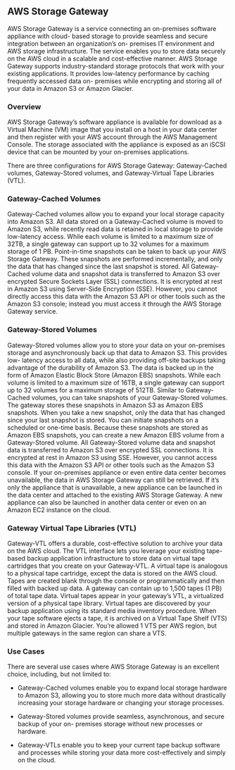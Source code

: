 ## AWS Storage Gateway

AWS Storage Gateway is a service connecting an on-premises software appliance with cloud-
based storage to provide seamless and secure integration between an organization’s on- premises IT environment and AWS storage infrastructure. The service enables you to store data securely on the AWS cloud in a scalable and cost-effective manner. AWS Storage Gateway supports industry-standard storage protocols that work with your existing applications. It provides low-latency performance by caching frequently accessed data on- premises while encrypting and storing all of your data in Amazon S3 or Amazon Glacier.

### Overview

AWS Storage Gateway’s software appliance is available for download as a Virtual Machine (VM) image that you install on a host in your data center and then register with your AWS account through the AWS Management Console. The storage associated with the appliance is exposed as an iSCSI device that can be mounted by your on-premises applications.

There are three configurations for AWS Storage Gateway: Gateway-Cached volumes, Gateway-Stored volumes, and Gateway-Virtual Tape Libraries (VTL).

### Gateway-Cached Volumes

Gateway-Cached volumes allow you to expand your local storage capacity into Amazon S3. All data stored on a Gateway-Cached volume is moved to Amazon S3, while recently read data is retained in local storage to provide low-latency access. While each volume is limited to a maximum size of 32TB, a single gateway can support up to 32 volumes for a maximum storage of 1 PB.
Point-in-time snapshots can be taken to back up your AWS Storage Gateway. These snapshots are performed incrementally, and only the data that has changed since the last snapshot is stored.
All Gateway-Cached volume data and snapshot data is transferred to Amazon S3 over encrypted Secure Sockets Layer (SSL) connections. It is encrypted at rest in Amazon S3 using Server-Side Encryption (SSE). However, you cannot directly access this data with the Amazon S3 API or other tools such as the Amazon S3 console; instead you must access it through the AWS Storage Gateway service.

### Gateway-Stored Volumes

Gateway-Stored volumes allow you to store your data on your on-premises storage and asynchronously back up that data to Amazon S3. This provides low- latency access to all data, while also providing off-site backups taking advantage of the durability of Amazon S3. The data is backed up in the form of Amazon Elastic Block Store (Amazon EBS) snapshots. While each volume is limited to a maximum size of 16TB, a single gateway can support up to 32 volumes for a maximum storage of 512TB.
Similar to Gateway-Cached volumes, you can take snapshots of your Gateway-Stored volumes. The gateway stores these snapshots in Amazon S3 as Amazon EBS snapshots. When you take a new snapshot, only the data that has changed since your last snapshot is stored. You can initiate snapshots on a scheduled or one-time basis. Because these snapshots are stored as Amazon EBS snapshots, you can create a new Amazon EBS volume from a Gateway-Stored volume.
All Gateway-Stored volume data and snapshot data is transferred to Amazon S3 over encrypted SSL connections. It is encrypted at rest in Amazon S3 using SSE. However, you cannot access this data with the Amazon S3 API or other tools such as the Amazon S3 console.
If your on-premises appliance or even entire data center becomes unavailable, the data in AWS Storage Gateway can still be retrieved. If it’s only the appliance that is unavailable, a new appliance can be launched in the data center and attached to the existing AWS Storage Gateway. A new appliance can also be launched in another data center or even on an Amazon EC2 instance on the cloud.

### Gateway Virtual Tape Libraries (VTL) 

Gateway-VTL offers a durable, cost-effective solution to archive your data on the AWS cloud. The VTL interface lets you leverage your existing tape-based backup application infrastructure to store data on virtual tape cartridges that you create on your Gateway-VTL.
A virtual tape is analogous to a physical tape cartridge, except the data is stored on the AWS cloud. Tapes are created blank through the console or programmatically and then filled with backed up data. A gateway can contain up to 1,500 tapes (1 PB) of total tape data. Virtual tapes appear in your gateway’s VTL, a virtualized version of a physical tape library. Virtual tapes are discovered by your backup application using its standard media inventory procedure.
When your tape software ejects a tape, it is archived on a Virtual Tape Shelf (VTS) and stored in Amazon Glacier. You’re allowed 1 VTS per AWS region, but multiple gateways in the same region can share a VTS.

### Use Cases

There are several use cases where AWS Storage Gateway is an excellent choice, including, but not limited to:

- Gateway-Cached volumes enable you to expand local storage hardware to Amazon S3, allowing you to store much more data without drastically increasing your storage hardware or changing your storage processes.

- Gateway-Stored volumes provide seamless, asynchronous, and secure backup of your on- premises storage without new processes or hardware.

- Gateway-VTLs enable you to keep your current tape backup software and processes while storing your data more cost-effectively and simply on the cloud.